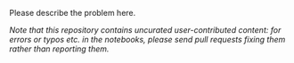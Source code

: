 Please describe the problem here.

*Note that this repository contains uncurated user-contributed content: for
errors or typos etc. in the notebooks, please send pull requests fixing them
rather than reporting them.*

